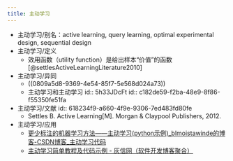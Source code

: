 ```yaml
---
title: 主动学习
---
```


- 主动学习/别名：active learning, query learning, optimal experimental design, sequential design
- 主动学习/定义
	- 效用函数（utility function）是给出样本“价值”的函数[@settlesActiveLearningLiterature2010]
- 主动学习/异同
	- ((0809a5d8-9369-4e54-85f7-5e568d024a73))
	- 主动学习和主动学习
	  id:: 5h33JDcFt
	  id:: c182de59-f2ba-48e9-8f86-f55350fe51fa
- 主动学习/文献
  id:: 618234f9-a660-4f9e-9306-7ed483fd80fe
	- Settles B. Active Learning[M]. Morgan & Claypool Publishers, 2012.
- 主动学习/应用
	- [更少标注的机器学习方法——主动学习(python示例)_blmoistawinde的博客-CSDN博客_主动学习代码](https://blog.csdn.net/blmoistawinde/article/details/84994719)
	- [主动学习简单教程及代码示例 - 灰信网（软件开发博客聚合）](https://www.freesion.com/article/15391273422/)